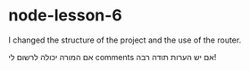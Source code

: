# node-lesson-6
I changed the structure of the project and the use of the router.

אם המורה יכולה לרשום לי comments אם יש הערות תודה רבה!

